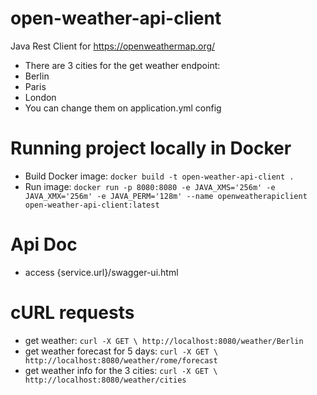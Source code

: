 # open-weather-api-client
Java Rest Client for https://openweathermap.org/
* There are 3 cities for the get weather endpoint:
* Berlin
* Paris
* London
* You can change them on application.yml config

# Running project locally in Docker
* Build Docker image: `docker build -t open-weather-api-client .`
* Run image: `docker run -p 8080:8080 -e JAVA_XMS='256m' -e JAVA_XMX='256m' -e JAVA_PERM='128m' --name openweatherapiclient open-weather-api-client:latest`

# Api Doc
* access {service.url}/swagger-ui.html

# cURL requests
* get weather:
`curl -X GET \
  http://localhost:8080/weather/Berlin`
* get weather forecast for 5 days:
`curl -X GET \
  http://localhost:8080/weather/rome/forecast`
* get weather info for the 3 cities:
`curl -X GET \
  http://localhost:8080/weather/cities`

